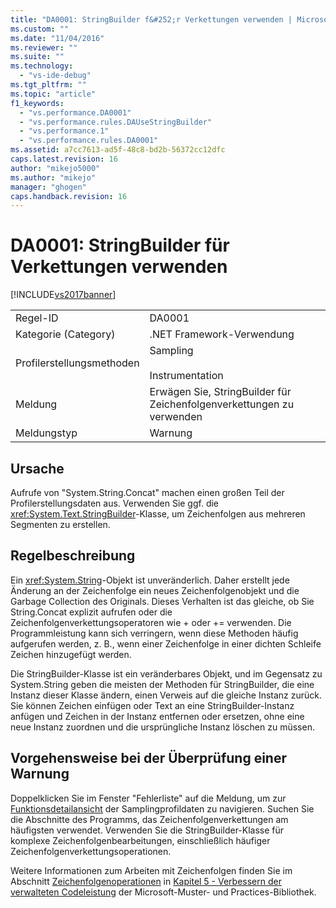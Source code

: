 ```yaml
---
title: "DA0001: StringBuilder f&#252;r Verkettungen verwenden | Microsoft Docs"
ms.custom: ""
ms.date: "11/04/2016"
ms.reviewer: ""
ms.suite: ""
ms.technology: 
  - "vs-ide-debug"
ms.tgt_pltfrm: ""
ms.topic: "article"
f1_keywords: 
  - "vs.performance.DA0001"
  - "vs.performance.rules.DAUseStringBuilder"
  - "vs.performance.1"
  - "vs.performance.rules.DA0001"
ms.assetid: a7cc7613-ad5f-48c8-bd2b-56372cc12dfc
caps.latest.revision: 16
author: "mikejo5000"
ms.author: "mikejo"
manager: "ghogen"
caps.handback.revision: 16
---
```

# DA0001: StringBuilder f&#252;r Verkettungen verwenden
[!INCLUDE[vs2017banner](../code-quality/includes/vs2017banner.md)]

|||  
|-|-|  
|Regel\-ID|DA0001|  
|Kategorie \(Category\)|.NET Framework\-Verwendung|  
|Profilerstellungsmethoden|Sampling<br /><br /> Instrumentation|  
|Meldung|Erwägen Sie, StringBuilder für Zeichenfolgenverkettungen zu verwenden|  
|Meldungstyp|Warnung|  
  
## Ursache  
 Aufrufe von "System.String.Concat" machen einen großen Teil der Profilerstellungsdaten aus.  Verwenden Sie ggf. die <xref:System.Text.StringBuilder>\-Klasse, um Zeichenfolgen aus mehreren Segmenten zu erstellen.  
  
## Regelbeschreibung  
 Ein <xref:System.String>\-Objekt ist unveränderlich.  Daher erstellt jede Änderung an der Zeichenfolge ein neues Zeichenfolgenobjekt und die Garbage Collection des Originals.  Dieses Verhalten ist das gleiche, ob Sie String.Concat explizit aufrufen oder die Zeichenfolgenverkettungsoperatoren wie \+ oder \+\= verwenden.  Die Programmleistung kann sich verringern, wenn diese Methoden häufig aufgerufen werden, z. B., wenn einer Zeichenfolge in einer dichten Schleife Zeichen hinzugefügt werden.  
  
 Die StringBuilder\-Klasse ist ein veränderbares Objekt, und im Gegensatz zu System.String geben die meisten der Methoden für StringBuilder, die eine Instanz dieser Klasse ändern, einen Verweis auf die gleiche Instanz zurück.  Sie können Zeichen einfügen oder Text an eine StringBuilder\-Instanz anfügen und Zeichen in der Instanz entfernen oder ersetzen, ohne eine neue Instanz zuordnen und die ursprüngliche Instanz löschen zu müssen.  
  
## Vorgehensweise bei der Überprüfung einer Warnung  
 Doppelklicken Sie im Fenster "Fehlerliste" auf die Meldung, um zur [Funktionsdetailansicht](../profiling/function-details-view.md) der Samplingprofildaten zu navigieren.  Suchen Sie die Abschnitte des Programms, das Zeichenfolgenverkettungen am häufigsten verwendet.  Verwenden Sie die StringBuilder\-Klasse für komplexe Zeichenfolgenbearbeitungen, einschließlich häufiger Zeichenfolgenverkettungsoperationen.  
  
 Weitere Informationen zum Arbeiten mit Zeichenfolgen finden Sie im Abschnitt [Zeichenfolgenoperationen](http://go.microsoft.com/fwlink/?LinkId=177816) in [Kapitel 5 \- Verbessern der verwalteten Codeleistung](http://go.microsoft.com/fwlink/?LinkId=177817) der Microsoft\-Muster\- und Practices\-Bibliothek.